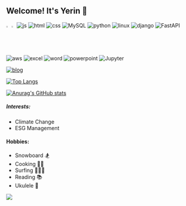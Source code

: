 ## Welcome! It's Yerin 🔆


  <img src="https://raw.githubusercontent.com/Tarikul-Islam-Anik/Animated-Fluent-Emojis/master/Emojis/Hand%20gestures/Eyes.png" alt="Eyes" width="2%" /> <img src="https://raw.githubusercontent.com/Tarikul-Islam-Anik/Animated-Fluent-Emojis/master/Emojis/Hand%20gestures/Eyes.png" alt="Eyes" width="2%" /> ![js](https://img.shields.io/badge/JavaScript-F7DF1E?style=for-the-badge&logo=JavaScript&logoColor=white) ![html](https://img.shields.io/badge/HTML5-E34F26?style=for-the-badge&logo=html5&logoColor=white) ![css](https://img.shields.io/badge/CSS-239120?&style=for-the-badge&logo=css3&logoColor=white) 
![MySQL](https://img.shields.io/badge/mysql-%2300f.svg?style=for-the-badge&logo=mysql&logoColor=white) ![python](https://img.shields.io/badge/Python-14354C?style=for-the-badge&logo=python&logoColor=white) ![linux](https://img.shields.io/badge/Linux-FCC624?style=for-the-badge&logo=linux&logoColor=black)	![django](https://img.shields.io/badge/Django-092E20?style=for-the-badge&logo=django&logoColor=white)  ![FastAPI](https://img.shields.io/badge/FastAPI-009688?style=for-the-badge&logo=fastapi&logoColor=white) ![aws](https://img.shields.io/badge/Amazon_AWS-232F3E?style=for-the-badge&logo=amazon-aws&logoColor=white) ![excel](https://img.shields.io/badge/Microsoft_Excel-217346?style=for-the-badge&logo=microsoft-excel&logoColor=white) ![word](https://img.shields.io/badge/Microsoft_Word-2B579A?style=for-the-badge&logo=microsoft-word&logoColor=white) ![powerpoint](https://img.shields.io/badge/Microsoft_PowerPoint-B7472A?style=for-the-badge&logo=microsoft-powerpoint&logoColor=white) ![Jupyter](https://img.shields.io/badge/Jupyter-F37626.svg?style=for-the-badge&logo=Jupyter&logoColor=white)



[![blog](https://img.shields.io/badge/Ghost-000?style=for-the-badge&logo=ghost&logoColor=yellow)](https://yerin-gwak.ghost.io/ghost/#/site)


[![Top Langs](https://github-readme-stats.vercel.app/api/top-langs/?username=yerin1562)](https://github.com/yerin1562/yerin1562)

[![Anurag's GitHub stats](https://github-readme-stats.vercel.app/api?username=yerin1562)](https://github.com/yerin1562/yerin1562)




##### Interests: 
- Climate Change
- ESG Management

#### Hobbies:
- Snowboard 🏂
- Cooking 🥙🍻
- Surfing 🏄🏻‍♀️
- Reading 📚
- Ukulele 🎵

<!--
**yerin1562/yerin1562** is a ✨ _special_ ✨ repository because its `README.md` (this file) appears on your GitHub profile.

Here are some ideas to get you started:

- 🔭 I’m currently working on ...
- 🌱 I’m currently learning ...
- 👯 I’m looking to collaborate on ...
- 🤔 I’m looking for help with ...
- 💬 Ask me about ...
- 📫 How to reach me: ...
- 😄 Pronouns: ...
- ⚡ Fun fact: ...
-->



<img src="https://img.shields.io/badge/Python-3DDC84?style=flat-square&logo=Python&logoColor=blue&fontColor=yellow"/>

